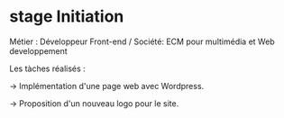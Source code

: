 # stage Initiation

Métier : Développeur Front-end / Société: ECM pour multimédia et Web developpement 

Les tàches réalisés : 

-> Implémentation d'une page web avec Wordpress.

-> Proposition d'un nouveau logo pour le site.
